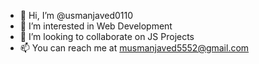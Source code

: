 - 👋 Hi, I’m @usmanjaved0110
- 👀 I’m interested in Web Development
- 💞️ I’m looking to collaborate on JS Projects
- 📫 You can reach me at musmanjaved5552@gmail.com
